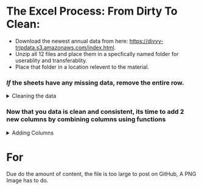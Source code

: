# The Excel Process: From Dirty To Clean:

* Download the newest annual data from here: https://divvy-tripdata.s3.amazonaws.com/index.html.
* Unzip all 12 files and place them in a specfically named folder for userablity and transferablity.
* Place that folder in a location relevent to the material.


### *If* the sheets have any missing data, remove the entire row.
<details>
<summary>Cleaning the data</summary>
  
*This process is per situation and normally stakeholders are involved with the decison on what to do with empty cells.*

<ol>  
<li>  Select all fields (including column names) by clicking and dragging over all columns OR by clicking the upmost upper-left of the field section of the sheet. Aka above row 1 and to the left of column A.</li>
  
<li> After selecting all fields holdd down CTRL+G a "Go To" window popups > Select "Special" > Click "Blanks".</li>
<li> I placed that folder in a location I would remember that held relevence to the material.</li>
<li> I </li>



  After selecting all fields I held down CTRL G: A Go To window popups > Select "Special" > Click "Blanks". This will take literal minutes to finish running. Once finished I scroll down until I see a highlight cell or chunk of cells, right click when hovered over a highlighted cell and choose "Delete" then choose "Entire row" (You may get a warning; hit OK) THis to will take actual minutes and you sheet may freeze, that's normal. Sadly, you must run all of these steps twice. 
 

</ol>
</details>  

### Now that you data is clean and consistent, its time to add 2 new columns by combining columns using functions
<details>
<summary>Adding Columns</summary>
</details>  

  
  
# For
Due do the amount of content, the file is too large to post on GitHub, A PNG Image has to do. 
